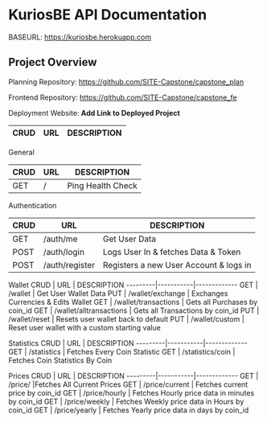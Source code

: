 # KuriosBE API Documentation

BASEURL: https://kuriosbe.herokuapp.com

## Project Overview


Planning Repository: https://github.com/SITE-Capstone/capstone_plan

Frontend Repository: https://github.com/SITE-Capstone/capstone_fe 

Deployment Website: **Add Link to Deployed Project**

CRUD     |      URL  | DESCRIPTION
-----    |-----     |-------------|

General

CRUD     |      URL  | DESCRIPTION
---------|-----------|-------------
GET      | /         | Ping Health Check 

Authentication

CRUD     |      URL  | DESCRIPTION
---------|-----------|-------------
GET      | /auth/me       | Get User Data
POST     | /auth/login    | Logs User In & fetches Data & Token
POST     | /auth/register | Registers a new User Account & logs in

Wallet
CRUD     |      URL  | DESCRIPTION
---------|-----------|-------------
GET      | /wallet       | Get User Wallet Data
PUT      | /wallet/exchange | Exchanges Currencies & Edits Wallet
GET      | /wallet/transactions | Gets all Purchases by coin_id
GET      | /wallet/alltransactions | Gets all Transactions by coin_id
PUT      | /wallet/reset | Resets user wallet back to default
PUT      | /wallet/custom | Reset user wallet with a custom starting value

Statistics 
CRUD     |      URL  | DESCRIPTION
---------|-----------|-------------
GET      | /statistics         | Fetches Every Coin Statistic
GET      | /statistics/coin    | Fetches Coin Statistics By Coin

Prices
CRUD     |      URL  | DESCRIPTION
---------|-----------|-------------
GET      | /price/    |Fetches All Current Prices
GET      | /price/current   | Fetches current price by coin_id
GET      | /price/hourly    | Fetches Hourly price data in minutes by coin_id
GET      | /price/weekly    | Fetches Weekly price data in Hours by coin_id
GET      | /price/yearly    | Fetches Yearly price data in days by coin_id







